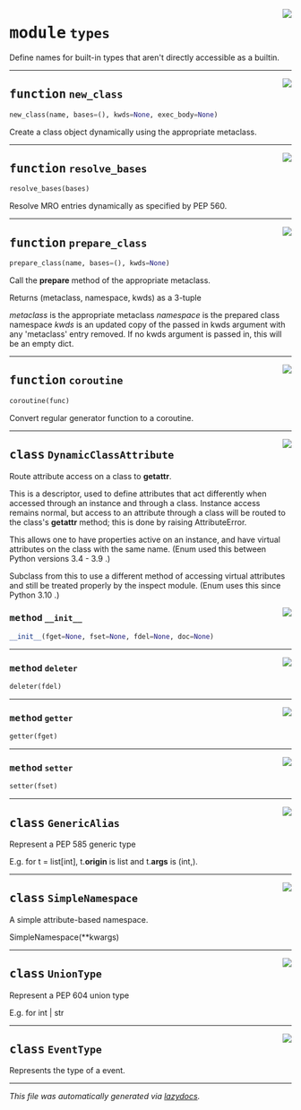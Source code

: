 <!-- markdownlint-disable -->

<a href="../../src/switch/types.py#L0"><img align="right" style="float:right;" src="https://img.shields.io/badge/-source-cccccc?style=flat-square"></a>

# <kbd>module</kbd> `types`
Define names for built-in types that aren't directly accessible as a builtin. 


---

<a href="../../src/types/new_class#L67"><img align="right" style="float:right;" src="https://img.shields.io/badge/-source-cccccc?style=flat-square"></a>

## <kbd>function</kbd> `new_class`

```python
new_class(name, bases=(), kwds=None, exec_body=None)
```

Create a class object dynamically using the appropriate metaclass. 


---

<a href="../../src/types/resolve_bases#L77"><img align="right" style="float:right;" src="https://img.shields.io/badge/-source-cccccc?style=flat-square"></a>

## <kbd>function</kbd> `resolve_bases`

```python
resolve_bases(bases)
```

Resolve MRO entries dynamically as specified by PEP 560. 


---

<a href="../../src/types/prepare_class#L98"><img align="right" style="float:right;" src="https://img.shields.io/badge/-source-cccccc?style=flat-square"></a>

## <kbd>function</kbd> `prepare_class`

```python
prepare_class(name, bases=(), kwds=None)
```

Call the __prepare__ method of the appropriate metaclass. 

Returns (metaclass, namespace, kwds) as a 3-tuple 

*metaclass* is the appropriate metaclass *namespace* is the prepared class namespace *kwds* is an updated copy of the passed in kwds argument with any 'metaclass' entry removed. If no kwds argument is passed in, this will be an empty dict. 


---

<a href="../../src/types/coroutine#L247"><img align="right" style="float:right;" src="https://img.shields.io/badge/-source-cccccc?style=flat-square"></a>

## <kbd>function</kbd> `coroutine`

```python
coroutine(func)
```

Convert regular generator function to a coroutine. 


---

<a href="../../src/switch/types.py"><img align="right" style="float:right;" src="https://img.shields.io/badge/-source-cccccc?style=flat-square"></a>

## <kbd>class</kbd> `DynamicClassAttribute`
Route attribute access on a class to __getattr__. 

This is a descriptor, used to define attributes that act differently when accessed through an instance and through a class.  Instance access remains normal, but access to an attribute through a class will be routed to the class's __getattr__ method; this is done by raising AttributeError. 

This allows one to have properties active on an instance, and have virtual attributes on the class with the same name.  (Enum used this between Python versions 3.4 - 3.9 .) 

Subclass from this to use a different method of accessing virtual attributes and still be treated properly by the inspect module. (Enum uses this since Python 3.10 .) 

<a href="../../src/types/__init__#L164"><img align="right" style="float:right;" src="https://img.shields.io/badge/-source-cccccc?style=flat-square"></a>

### <kbd>method</kbd> `__init__`

```python
__init__(fget=None, fset=None, fdel=None, doc=None)
```








---

<a href="../../src/types/deleter#L204"><img align="right" style="float:right;" src="https://img.shields.io/badge/-source-cccccc?style=flat-square"></a>

### <kbd>method</kbd> `deleter`

```python
deleter(fdel)
```





---

<a href="../../src/types/getter#L193"><img align="right" style="float:right;" src="https://img.shields.io/badge/-source-cccccc?style=flat-square"></a>

### <kbd>method</kbd> `getter`

```python
getter(fget)
```





---

<a href="../../src/types/setter#L199"><img align="right" style="float:right;" src="https://img.shields.io/badge/-source-cccccc?style=flat-square"></a>

### <kbd>method</kbd> `setter`

```python
setter(fset)
```






---

<a href="../../src/switch/types.py"><img align="right" style="float:right;" src="https://img.shields.io/badge/-source-cccccc?style=flat-square"></a>

## <kbd>class</kbd> `GenericAlias`
Represent a PEP 585 generic type 

E.g. for t = list[int], t.__origin__ is list and t.__args__ is (int,). 





---

<a href="../../src/switch/types.py"><img align="right" style="float:right;" src="https://img.shields.io/badge/-source-cccccc?style=flat-square"></a>

## <kbd>class</kbd> `SimpleNamespace`
A simple attribute-based namespace. 

SimpleNamespace(**kwargs) 





---

<a href="../../src/switch/types.py"><img align="right" style="float:right;" src="https://img.shields.io/badge/-source-cccccc?style=flat-square"></a>

## <kbd>class</kbd> `UnionType`
Represent a PEP 604 union type 

E.g. for int | str 





---

<a href="../../src/switch/types.py#L4"><img align="right" style="float:right;" src="https://img.shields.io/badge/-source-cccccc?style=flat-square"></a>

## <kbd>class</kbd> `EventType`
Represents the type of a event. 







---

_This file was automatically generated via [lazydocs](https://github.com/ml-tooling/lazydocs)._
